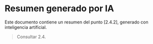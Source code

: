 # Resumen generado por IA

Este documento contiene un resumen del punto [2.4.2], generado con inteligencia artificial.

> Consultar 2.4.
